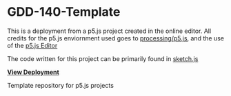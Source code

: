 # GDD-140-Template

This is a deployment from a p5.js project created in the online editor. All credits for the p5.js enviornment used goes to [processing/p5.js](https://github.com/processing/p5.js), and the use of the [p5.js Editor](https://editor.p5js.org/)

The code written for this project can be primarily found in [sketch.js](sketch.js)

[**View Deployment**](https://littletealeaf.github.io/GDD-140-Project-1.2/)

Template repository for p5.js projects
